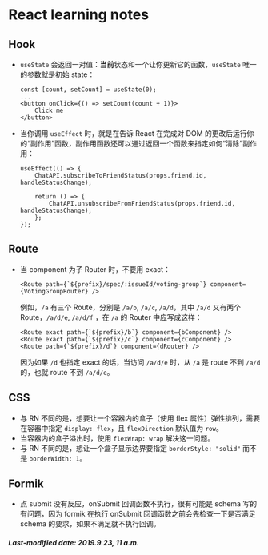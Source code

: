 # React learning notes

## Hook

+ `useState` 会返回一对值：**当前**状态和一个让你更新它的函数，`useState` 唯一的参数就是初始 state：

  ```react
  const [count, setCount] = useState(0);
  ...
  <button onClick={() => setCount(count + 1)}>
      Click me
  </button>
  ```

+ 当你调用 `useEffect` 时，就是在告诉 React 在完成对 DOM 的更改后运行你的“副作用”函数，副作用函数还可以通过返回一个函数来指定如何“清除”副作用：

  ```react
  useEffect(() => {
      ChatAPI.subscribeToFriendStatus(props.friend.id, handleStatusChange);
  
      return () => {
          ChatAPI.unsubscribeFromFriendStatus(props.friend.id, handleStatusChange);
      };
  });
  ```

## Route

+ 当 component 为子 Router 时，不要用 exact：

  ```react
  <Route path={`${prefix}/spec/:issueId/voting-group`} component={VotingGroupRouter} />
  ```

  例如，`/a` 有三个 Route，分别是 `/a/b`, `/a/c`, `/a/d`，其中 `/a/d` 又有两个 Route，`/a/d/e`, `/a/d/f` ，在 `/a` 的 Router 中应写成这样：

  ```react
  <Route exact path={`${prefix}/b`} component={bComponent} />
  <Route exact path={`${prefix}/c`} component={cComponent} />
  <Route path={`${prefix}/d`} component={dRouter} />
  ```

  因为如果 `/d` 也指定 exact 的话，当访问 `/a/d/e` 时，从 `/a` 是 route 不到 `/a/d` 的，也就 route 不到 `/a/d/e`。

## CSS

+ 与 RN 不同的是，想要让一个容器内的盒子（使用 flex 属性）弹性排列，需要在容器中指定 `display: flex`，且 `flexDirection` 默认值为 `row`。
+ 当容器内的盒子溢出时，使用 `flexWrap: wrap` 解决这一问题。
+ 与 RN 不同的是，想让一个盒子显示边界要指定 `borderStyle: "solid"` 而不是 `borderWidth: 1`。

## Formik

+ 点 submit 没有反应，onSubmit 回调函数不执行，很有可能是 schema 写的有问题，因为 formik 在执行 onSubmit 回调函数之前会先检查一下是否满足 schema 的要求，如果不满足就不执行回调。

##### Last-modified date: 2019.9.23, 11 a.m.